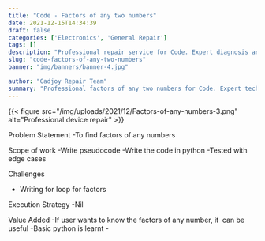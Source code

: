 ```yaml
---
title: "Code - Factors of any two numbers"
date: 2021-12-15T14:34:39
draft: false
categories: ['Electronics', 'General Repair']
tags: []
description: "Professional repair service for Code. Expert diagnosis and quality repairs in Bangalore."
slug: "code-factors-of-any-two-numbers"
banner: "img/banners/banner-4.jpg"

author: "Gadjoy Repair Team"
summary: "Professional factors of any two numbers for Code. Expert technicians, quality parts, warranty included."
---
```


{{< figure src="/img/uploads/2021/12/Factors-of-any-numbers-3.png" alt="Professional device repair" >}}

Problem Statement -To find factors of any numbers

Scope of work -Write pseudocode -Write the code in python -Tested with edge cases

Challenges

- Writing for loop for factors

Execution Strategy -Nil

Value Added -If user wants to know the factors of any number, it&nbsp; can be useful -Basic python is learnt -